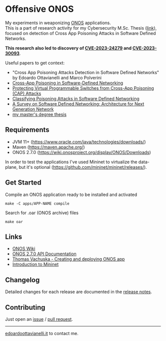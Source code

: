 # Offensive ONOS

My experiments in weaponizing [ONOS](https://github.com/opennetworkinglab/onos) applications.  
This is a part of research activity for my Cybersecurity M.Sc. Thesis ([link](https://github.com/edoardottt/master-degree-thesis/)), focused on detection of Cross App Poisoning Attacks in Software Defined Networks.  

**This research also led to discovery of [CVE-2023-24279](https://nvd.nist.gov/vuln/detail/CVE-2023-24279) and [CVE-2023-30093](https://nvd.nist.gov/vuln/detail/CVE-2023-30093)**.

Useful papers to get context:
  - "Cross App Poisoning Attacks Detection in Software Defined Networks" by Edoardo Ottavianelli and Marco Polverini
  - [Cross-App Poisoning in Software-Defined Networking](https://dl.acm.org/doi/10.1145/3243734.3243759)
  - [Protecting Virtual Programmable Switches from Cross-App Poisoning (CAP) Attacks](https://ieeexplore.ieee.org/document/9789775)
  - [Classifying Poisoning Attacks in Software Defined Networking](https://ieeexplore.ieee.org/abstract/document/8920310)
  - [A Survey on Software Defined Networking: Architecture for Next Generation Network](https://arxiv.org/abs/2001.10165)
  - [my master's degree thesis](https://www.researchgate.net/publication/371491370_Proposal_and_Investigation_of_a_framework_for_Cross_App_Poisoning_attacks_detection_in_Software_Defined_Networks)

Requirements
-----

- JVM 11+ (https://www.oracle.com/java/technologies/downloads/)
- Maven (https://maven.apache.org/)
- ONOS 2.7.0 (https://wiki.onosproject.org/display/ONOS/Downloads)

In order to test the applications I've used Mininet to virtualize the data-plane, but it's optional (https://github.com/mininet/mininet/releases/).

Get Started
-----

Compile an ONOS application ready to be installed and activated
```console
make -C apps/APP-NAME compile
```

Search for .oar (ONOS archive) files
```console
make oar
```

Links
-----
- [ONOS Wiki](https://wiki.onosproject.org/display/ONOS/ONOS)
- [ONOS 2.7.0 API Documentation](https://api.onosproject.org/2.7.0/apidocs/)
- [Thomas Vachuska - Creating and deploying ONOS app](https://www.youtube.com/watch?v=mzQubYhJhro&ab_channel=ThomasVachuska)
- [Introduction to Mininet](https://github.com/mininet/mininet/wiki/Introduction-to-Mininet)

Changelog
-----
Detailed changes for each release are documented in the [release notes](https://github.com/edoardottt/offensive-onos-apps/releases).

Contributing
-------

Just open an [issue](https://github.com/edoardottt/offensive-onos-apps/issues) / [pull request](https://github.com/edoardottt/offensive-onos-apps/pulls).

-------

[edoardoottavianelli.it](https://www.edoardoottavianelli.it/) to contact me.
